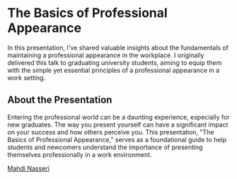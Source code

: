 # The Basics of Professional Appearance

In this presentation, I've shared valuable insights about the fundamentals of maintaining a professional appearance in the workplace. I originally delivered this talk to graduating university students, aiming to equip them with the simple yet essential principles of a professional appearance in a work setting.

## About the Presentation
Entering the professional world can be a daunting experience, especially for new graduates. The way you present yourself can have a significant impact on your success and how others perceive you. This presentation, "The Basics of Professional Appearance," serves as a foundational guide to help students and newcomers understand the importance of presenting themselves professionally in a work environment.

[Mahdi Nasseri](mailto:mahdi.nasseri@gmail.com)